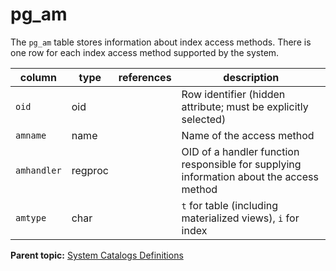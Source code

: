 # pg_am 

The `pg_am` table stores information about index access methods. There is one row for each index access method supported by the system.

|column|type|references|description|
|------|----|----------|-----------|
|`oid`|oid| |Row identifier \(hidden attribute; must be explicitly selected\)|
|`amname`|name| |Name of the access method|
|`amhandler`|regproc| | OID of a handler function responsible for supplying information about the access method|
|`amtype`|char| |`t` for table (including materialized views), `i` for index|

**Parent topic:** [System Catalogs Definitions](../system_catalogs/catalog_ref-html.html)

